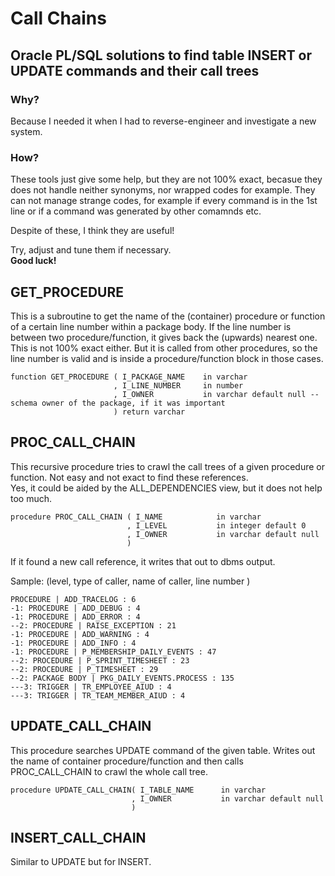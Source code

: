 
# Call Chains

## Oracle PL/SQL solutions to find table INSERT or UPDATE commands and their call trees

### Why?

Because I needed it when I had to reverse-engineer and investigate a new system.

### How?

These tools just give some help, but they are not 100% exact, becasue they does not handle neither synonyms, nor wrapped codes for example. They can not manage strange codes, for example if every command is in the 1st line or if a command was generated by other comamnds etc.

Despite of these, I think they are useful!

Try, adjust and tune them if necessary.   
**Good luck!**



## GET_PROCEDURE

This is a subroutine to get the name of the (container) procedure or function of a certain line number within a package body.
If the line number is between two procedure/function, it gives back the (upwards) nearest one.  
This is not 100% exact either. But it is called from other procedures, so the line number is valid and is inside a procedure/function block in those cases.

    function GET_PROCEDURE ( I_PACKAGE_NAME    in varchar
                           , I_LINE_NUMBER     in number 
                           , I_OWNER           in varchar default null -- schema owner of the package, if it was important
                           ) return varchar




## PROC_CALL_CHAIN

This recursive procedure tries to crawl the call trees of a given procedure or function. Not easy and not exact to find these references.  
Yes, it could be aided by the ALL_DEPENDENCIES view, but it does not help too much.

    procedure PROC_CALL_CHAIN ( I_NAME            in varchar
                              , I_LEVEL           in integer default 0
                              , I_OWNER           in varchar default null
                              )

If it found a new call reference, it writes that out to dbms output.  

Sample: (level, type of caller, name of caller, line number )

    PROCEDURE | ADD_TRACELOG : 6
    -1: PROCEDURE | ADD_DEBUG : 4
    -1: PROCEDURE | ADD_ERROR : 4
    --2: PROCEDURE | RAISE_EXCEPTION : 21
    -1: PROCEDURE | ADD_WARNING : 4
    -1: PROCEDURE | ADD_INFO : 4
    -1: PROCEDURE | P_MEMBERSHIP_DAILY_EVENTS : 47
    --2: PROCEDURE | P_SPRINT_TIMESHEET : 23
    --2: PROCEDURE | P_TIMESHEET : 29
    --2: PACKAGE BODY | PKG_DAILY_EVENTS.PROCESS : 135
    ---3: TRIGGER | TR_EMPLOYEE_AIUD : 4
    ---3: TRIGGER | TR_TEAM_MEMBER_AIUD : 4


## UPDATE_CALL_CHAIN

This procedure searches UPDATE command of the given table. Writes out the name of container procedure/function and then calls PROC_CALL_CHAIN to crawl the whole call tree.

    procedure UPDATE_CALL_CHAIN( I_TABLE_NAME      in varchar 
                               , I_OWNER           in varchar default null
                               ) 

## INSERT_CALL_CHAIN

Similar to UPDATE but for INSERT.


